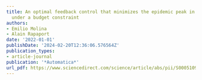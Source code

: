```yaml
---
title: An optimal feedback control that minimizes the epidemic peak in the SIR model
  under a budget constraint
authors:
- Emilio Molina
- Alain Rapaport
date: '2022-01-01'
publishDate: '2024-02-20T12:36:06.576564Z'
publication_types:
- article-journal
publication: '*Automatica*'
url_pdf: https://www.sciencedirect.com/science/article/abs/pii/S0005109822004587
---
```

